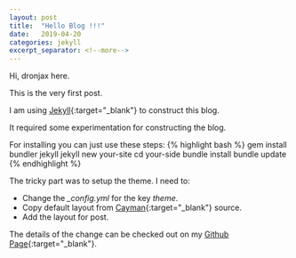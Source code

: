 ```yaml
---
layout: post
title:  "Hello Blog !!!"
date:   2019-04-20
categories: jekyll
excerpt_separator: <!--more-->
---
```

Hi, dronjax here.

This is the very first post.

I am using [Jekyll][jekyll-gh]{:target="_blank"} to construct this blog.

It required some experimentation for constructing the blog.
<!--more-->
For installing you can just use these steps:
{% highlight bash %}
gem install bundler jekyll
jekyll new your-site
cd your-side
bundle install
bundle update
{% endhighlight %}

The tricky part was to setup the theme.
I need to:
- Change the *_config.yml* for the key *theme*.
- Copy default layout from [Cayman][cayman-default]{:target="_blank"} source.
- Add the layout for post.

The details of the change can be checked out on my [Github Page][dronjax-gh]{:target="_blank"}.

[jekyll-gh]: https://github.com/jekyll/jekyll
[cayman-default]: https://github.com/pages-themes/cayman/blob/master/_layouts/default.html
[dronjax-gh]: https://github.com/dronjax/dronjax.github.io
